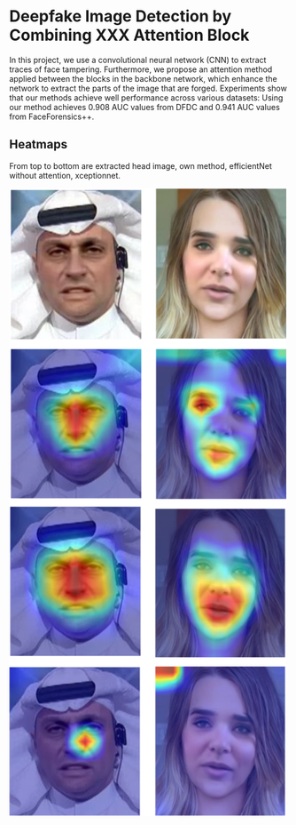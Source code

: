 # Deepfake Image Detection by Combining XXX Attention Block

In this project, we use a convolutional neural network (CNN) to extract traces of face tampering. Furthermore, we propose an attention method applied between the blocks in the backbone network, which enhance the network to extract the parts of the image that are forged. Experiments show that our methods achieve well performance across various datasets: Using our method achieves 0.908 AUC values from DFDC and 0.941 AUC values from FaceForensics++.

## Heatmaps

From top to bottom are extracted head image, own method, efficientNet without attention, xceptionnet.

<img src="./Heatmap_Result/compare.png" width= "500px"></img>